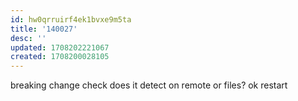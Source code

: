 ```yaml
---
id: hw0qrruirf4ek1bvxe9m5ta
title: '140027'
desc: ''
updated: 1708202221067
created: 1708200028105
---
```

breaking change check
does it detect on remote or files?
ok restart
